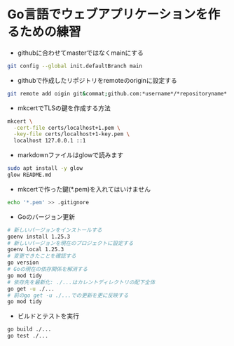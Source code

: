# Go言語でウェブアプリケーションを作るための練習
- githubに合わせてmasterではなくmainにする
```bash
git config --global init.defaultBranch main
```
- githubで作成したリポジトリをremoteのoriginに設定する
```bash
git remote add oigin git&commat;github.com:*username*/*repositoryname*.git
```
- mkcertでTLSの鍵を作成する方法
```bash
mkcert \
  -cert-file certs/localhost+1.pem \
  -key-file certs/localhost+1-key.pem \
  localhost 127.0.0.1 ::1
```
- markdownファイルはglowで読みます
```bash
sudo apt install -y glow
glow README.md
```
- mkcertで作った鍵(*.pem)を入れてはいけません
```bash
echo '*.pem' >> .gitignore
```
- Goのバージョン更新
```bash
# 新しいバージョンをインストールする
goenv install 1.25.3
# 新しいバージョンを現在のプロジェクトに設定する
goenv local 1.25.3
# 変更できたことを確認する
go version
# Goの現在の依存関係を解消する
go mod tidy
# 依存先を最新化: ./...はカレントディレクトリの配下全体
go get -u ./...
# 前のgo get -u ./...での更新を更に反映する
go mod tidy
```
- ビルドとテストを実行 
```bash
go build ./...
go test ./...
```
